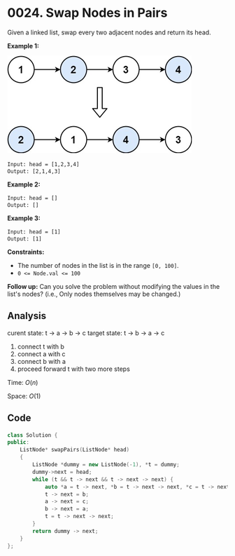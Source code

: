 # 0024. Swap Nodes in Pairs

Given a linked list, swap every two adjacent nodes and return its head.

 

**Example 1:**

![img](resources/swap_ex1.jpg)

```
Input: head = [1,2,3,4]
Output: [2,1,4,3]
```

**Example 2:**

```
Input: head = []
Output: []
```

**Example 3:**

```
Input: head = [1]
Output: [1]
```

 

**Constraints:**

- The number of nodes in the list is in the range `[0, 100]`.
- `0 <= Node.val <= 100`

 

**Follow up:** Can you solve the problem without modifying the values in the list's nodes? (i.e., Only nodes themselves may be changed.)

## Analysis

curent state: t -> a -> b -> c
target state: t -> b -> a -> c

1. connect t with b
2. connect a with c
3. connect b with a
4. proceed forward t with two more steps

Time: $O(n)$

Space: $O(1)$

## Code

```c++
class Solution {
public:
    ListNode* swapPairs(ListNode* head)
    {
        ListNode *dummy = new ListNode(-1), *t = dummy;
        dummy->next = head;
        while (t && t -> next && t -> next -> next) {
            auto *a = t -> next, *b = t -> next -> next, *c = t -> next -> next -> next;
            t -> next = b;
            a -> next = c;
            b -> next = a;
            t = t -> next -> next;
        }
        return dummy -> next;
    }
};
```

